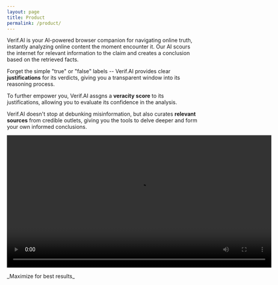```yaml
---
layout: page
title: Product
permalink: /product/
---
```


Verif.AI is your AI-powered browser companion for navigating online truth, instantly analyzing online content the moment encounter it. Our AI scours the internet for relevant information to the claim and creates a conclusion based on the retrieved facts.

Forget the simple "true" or "false" labels -- Verif.AI provides clear **justifications** for its verdicts, giving you a transparent window into its reasoning process.

To further empower you, Verif.AI assgns a **veracity score** to its justifications, allowing you to evaluate its confidence in the analysis.

Verif.AI doesn't stop at debunking misinformation, but also curates **relevant sources** from credible outlets, giving you the tools to delve deeper and form your own informed conclusions.


<p align="center">
    <video width="700" controls autoplay>
        <source width="700" src="../images/product/verifai_video.mp4" type="video/mp4">
    </video>
</p>
_Maximize for best results_